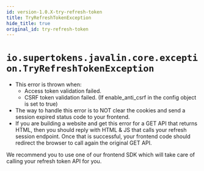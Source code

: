 ```yaml
---
id: version-1.0.X-try-refresh-token
title: TryRefreshTokenException
hide_title: true
original_id: try-refresh-token
---
```


# ```io.supertokens.javalin.core.exception.TryRefreshTokenException```

- This error is thrown when:
    - Access token validation failed.
    - CSRF token validation failed. (If enable_anti_csrf in the config object is set to true)
- The way to handle this error is to NOT clear the cookies and send a session expired status code to your frontend.
- If you are building a website and get this error for a GET API that returns HTML, then you should reply with HTML & JS that calls your refresh session endpoint. Once that is successful, your frontend code should redirect the browser to call again the original GET API.

<div class="specialNote" style="margin-bottom: 20px">
We recommend you to use one of our frontend SDK which will take care of calling your refresh token API for you.
</div>